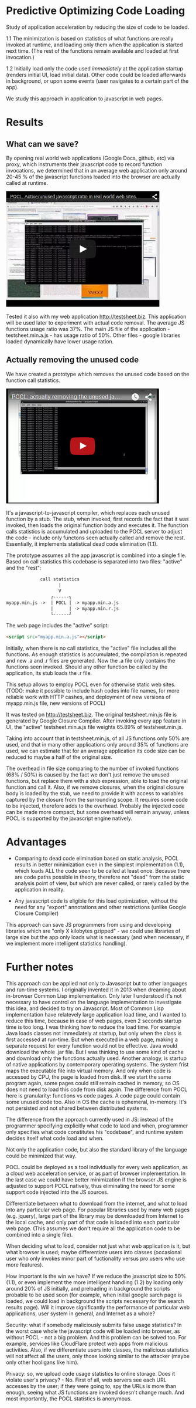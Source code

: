 # Predictive Optimizing Code Loading

Study of application acceleration by reducing the size of code to be loaded.

1.1 The minimization is based on statistics of what functions are really invoked at runtime,
and loading only them when the application is started next time. (The rest of the functions
remain available and loaded at first invocation.)

1.2 Initially load only the code used _immediately_ at the application startup
(renders initial UI, load initial data). Other code could be loaded afterwards in background,
or upon some events (user navigates to a certain part of the app).

We study this approach in application to javascript in web pages.

# Results

## What can we save?

By opening real world web applications (Google Docs, github, etc) via
proxy, which instruments their javascript code to record function invocations,
we determined that in an average web application only around 20-45 % of the
javascript functions loaded into the browser are actually called at runtime.

<a href="https://www.youtube.com/watch?v=IoFleV1ybxE" target="_blank"><img src="pocl-1-youtube.png"></a>

Tested it also with my web application http://testsheet.biz. This
application will be used later to experiment with actual code removal.
The average JS functions usage ratio was 37%. The main JS file of the
application - testsheet.min.a.js - has usage ratio of 50%. Other files - 
google libraries loaded dynamically have lower usage ration.

## Actually removing the unused code

We have created a prototype which removes the unused code based on the
function call statistics.

<a href="https://www.youtube.com/watch?v=ciKSqUfdC8k" target="_blank"><img src="pocl-2-youtube.png"></a>

It's a javascript-to-javascript compiler, which replaces each unused function
by a stub. The stub, when invoked, first records the fact that it was invoked,
then loads the original function body and executes it. The function calls
statistics is accumulated and uploaded to the POCL server to adjust the code - include only functons seen actually called and remove the rest. Essentially, it implements statistical dead code elimination (1.1).

The prototype assumes all the app javascript is combined into a single file.
Based on call statistics this codebase is separated into
two files: "active" and the "rest":

```
             call statistics
                    |
                    V
                 ┌------┐
myapp.min.js ->  | POCL | -> myapp.min.a.js
                 |      | -> myapp.min.r.js
                 └------┘

```

The web page includes the "active" script:
```html
<script src="myapp.min.a.js"></script>
```

Initially, when there is no call statistics, the "active" file includes all the functions.
As enough statistics is accumulated, the compilation is repeated
and new .a and .r files are generated. Now the .a file only contains
the functions seen invoked. Should any other function be called by the application,
its stub loads the .r file.

This setup allows to employ POCL even for otherwise static web sites.
(TODO: make it possible to include hash codes into file names,
for more reliable work with HTTP cashes, and deployment of new versions
of myapp.min.js file, new versions of POCL)

It was tested on http://testsheet.biz. The original testsheet.min.js file
is generated by Google Closure Compiler. After invoking every app
feature in UI, the "active" testsheet.min.a.js file weights 65.89%
of testsheet.min.js.

Taking into account that in testsheet.min.js, of all JS functions
only 50% are used, and that in many other applications only
around 35% of functions are used, we can estimate
that for an average application its code size can be reduced to maybe
a half of the original size.

The overhead in file size comparing to the number of invoked functions
(68% / 50%) is caused by the fact we don't just remove the unused functions,
but replace them with a stub expression, able to load the original function and call it.
Also, if we remove closures, when the original closure body is loaded by the stub,
we need to provide it with access to variables captured by the closure from the surrounding scope.
It requires some code to be injected, therefore adds to the overhead. Probably the injected
code can be made more compact, but some overhead will remain anyway, unless POCL is supported by the javascript
engine natively.

# Advantages

- Comparing to dead code elimination based on static analysis,
  POCL results in better minimization even in the simplest implementation  (1.1),
  which loads ALL the code seen to be called at least once.
  Because there are code paths possible in theory, therefore not "dead"
  from the static analysis point of view, but which are never called,
  or rarely called by the application in reality.

- Any javascript code is eligible for this load optimization,
  without the need for any "export" annotations and other restrictions
  (unlike Google Closure Compiler)

This approach can save JS programmers from using and developing libraries
which are "only X kilobytes gzipped" - we could use libraries of large size
but the app only loads what is necessary (and when necessary, if we implement
more intelligent statistics handling).

# Further notes

This approach can be applied not only to Javascript but to other languages
and run-time systems. I originally invented it in 2013 when dreaming
about in-browser Common Lisp implementation. Only later I understood it's not necessary to have control on the language implementation to investigate this idea, and decided to try on Javascript. Most of Common Lisp implementation have relatevely large application load time, and I wanted to reduce this time, because in case of web pages, even 2 seconds startup time is too long. I was thinking how to reduce the load time. For example Java loads classes not immediately at startup, but only when the class is first accessed at run-time. But when executed in a web page, making a separate request for every function would not be effective. Java would download the whole .jar file. But I was thinking to use some kind of cache and download only the functions actually used. Another analogy, is startup of native applications by contemporary operating systems. The system frist maps the executable file into virtual memory. And only when code is accessed by CPU, the page is loaded from disk. If we start the same program again, some pages could still remain cached in memory, so OS does not need to load this code from disk again. The difference from POCL here is granularity: functions vs code pages. A code page could contain some unused code too. Also in OS the cache is ephemeral, in-memory. It's not persisted and not shared between distributed systems.

The difference from the approach currently used in JS: instead of the programmer specifying explicitly what code to laod and when, programmer only specifies what code constitutes his "codebase", and runtime system decides itself what code load and when.

Not only the application code, but also the standard library of the language could be minimized that way.

POCL could be deployed as a tool individually for every web application, as a cloud web acceleration service, or as part of browser implementation. In the last case we could have better minimization if the browser JS engine is adjusted to support POCL natively, thus eliminating the need for some support code injected into the JS sources.

Differentiate between what to download from the internet, and what to load into any particular web page.
For popular libraries used by many web pages (e.g. jquery), large part of the library may be downloaded from Internet to the local cache, and only part of that code is loaded into each particular web page. (This assumes we
don't require all the application code to be combined into a single file).

When deciding what to load, consider not just what web application is it, but what browser is used; maybe differentiate users into classes (occasional user who only invokes minor part of fuctionality versus pro users who use more features).

How important is the win we have? If we reduce the javascript size to 50% (1.1), or even implement the more intelligent handling (1.2) by loading only around 20% of JS initially, and preloading in background the scripts probable to be used soon (for example, when initial google sarch page is loaded, we could load in background the scripts necessary for the search results page). Will it improve significantly the performance of particular web applications, user system in general, and Internet as a whole?

Security: what if somebody maliciously submits false usage statistics? In the worst case whole the javascript code will be loaded into browser, as without POCL - not a big problem. And this problem can be solved too. For example, services like CloudFlare protect web apps from malicious activities. Also, if we differentiate users into classes, the malicious statistics will not affect all the users, only those looking similar to the attacker (maybe only other hooligans like him).

Privacy: so, we upload code usage statistics to online storage. Does it violate user's privacy? - No. First of all, web servers see each URL accesses by the user; if they were going to, spy the URLs is more than enough, seeing what JS functions are invoked doesn't change much. And most importantly, the POCL statistics is anonymous. 
